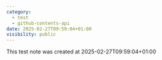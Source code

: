 ```yaml
---
category:
  - test
  - github-contents-api
date: 2025-02-27T09:59:04+01:00
visibility: public
---
```


This test note was created at 2025-02-27T09:59:04+01:00